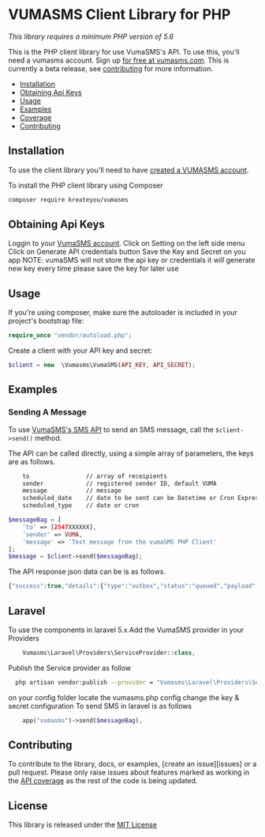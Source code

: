 VUMASMS Client Library for PHP 
============================


*This library requires a minimum PHP version of 5.6*

This is the PHP client library for use VumaSMS's API. To use this, you'll need a vumasms account. Sign up [for free at 
vumasms.com][signup]. This is currently a beta release, see [contributing](#contributing) for more information.

 * [Installation](#installation)
 * [Obtaining Api Keys](#obtaining-api-keys)
 * [Usage](#usage)
 * [Examples](#examples)
 * [Coverage](#api-coverage)
 * [Contributing](#contributing) 

Installation
------------

To use the client library you'll need to have [created a VUMASMS account][signup]. 


To install the PHP client library using Composer

```bash
composer require kreateyou/vumasms
```
Obtaining Api Keys
-----
Loggin to your [VumaSMS account][signin].
Click on Setting on the left side menu
Click on Generate API credentials button
Save the Key and Secret on you app
NOTE: vumaSMS will not store the api key or credentials it will generate new key every time please save the key for later use


Usage
-----

If you're using composer, make sure the autoloader is included in your project's bootstrap file:

```php
require_once "vendor/autoload.php";
```
    
Create a client with your API key and secret:

```php
$client = new  \Vumasms\VumaSMS(API_KEY, API_SECRET);     
```

Examples
--------

### Sending A Message

To use [VumaSMS's SMS API][doc_sms_link] to send an SMS message, call the `$client->send()` method.

The API can be called directly, using a simple array of parameters, the keys are as follows.
```bash
    to                // array of receipients
    sender            // registered sender ID, default VUMA
    message           // message
    scheduled_date    // date to be sent can be Datetime or Cron Expression
    scheduled_type    // date or cron
```


```php
$messageBag = [
    'to' => [2547XXXXXX],
    'sender' => VUMA,
    'message' => 'Test message from the vumaSMS PHP Client'
];
$message = $client->send($messageBag);
```
    
The API response json data can be is as follows. 

```php
{"success":true,"details":{"type":"outbox","status":"queued","payload":{"to":["2547XXXXXX"],"message":"Your verification code for PROJECT is 3434  \n","sender":"VUMA","scheduled_date":null,"scheduled_type":null},"created_by":"17","scheduled_at":null,"updated_at":"2018-04-18 10:14:22","created_at":"2018-04-18 10:14:22","sid":"36"}};
```
    
Laravel
------------
To use the components in laravel 5.x
Add  the VumaSMS provider in your Providers
```php
    Vumasms\Laravel\Providers\ServiceProvider::class,
```
Publish the Service provider as follow
```bash
  php artisan vendor:publish --provider = "Vumasms\Laravel\Providers\ServiceProvider::class"
```
on your config folder locate the vumasms.php config change the key & secret configuration
To send SMS in laravel is as follows
```php
    app("vumasms")->send($messageBag),
```

Contributing
------------

To contribute to the library, docs, or examples, [create an issue][issues] or a pull request. Please only raise issues
about features marked as working in the [API coverage](#API-Coverage) as the rest of the code is being updated.

License
-------

This library is released under the [MIT License][license]

[signup]: https://www.vumasms.com/account/signup
[license]: LICENSE.txt
[signin]: https://www.vumasms.com/account/login
[doc_sms_link]: #